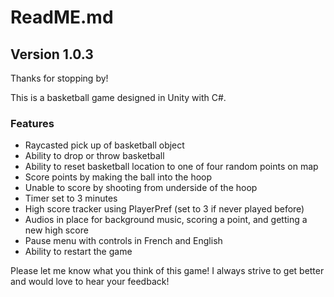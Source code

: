 # ReadME.md
## Version 1.0.3

Thanks for stopping by!

This is a basketball game designed in Unity with C#.

### Features
- Raycasted pick up of basketball object
- Ability to drop or throw basketball
- Ability to reset basketball location to one of four random points on map
- Score points by making the ball into the hoop
- Unable to score by shooting from underside of the hoop
- Timer set to 3 minutes
- High score tracker using PlayerPref (set to 3 if never played before)
- Audios in place for background music, scoring a point, and getting a new high score
- Pause menu with controls in French and English
- Ability to restart the game

Please let me know what you think of this game! I always strive to get better and would love to hear your feedback!

